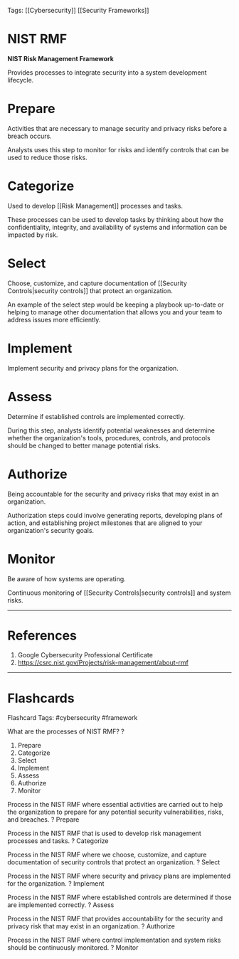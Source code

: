 Tags: [[Cybersecurity]] [[Security Frameworks]]

# NIST RMF

**NIST Risk Management Framework**

Provides processes to integrate security into a system development lifecycle.

# Prepare

Activities that are necessary to manage security and privacy risks before a breach occurs.

Analysts uses this step to monitor for risks and identify controls that can be used to reduce those risks.

# Categorize

Used to develop [[Risk Management]] processes and tasks.

These processes can be used to develop tasks by thinking about how the confidentiality, integrity, and availability of systems and information can be impacted by risk.

# Select

Choose, customize, and capture documentation of [[Security Controls|security controls]] that protect an organization.

An example of the select step would be keeping a playbook up-to-date or helping to manage other documentation that allows you and your team to address issues more efficiently.

# Implement

Implement security and privacy plans for the organization.

# Assess

Determine if established controls are implemented correctly.

During this step, analysts identify potential weaknesses and determine whether the organization's tools, procedures, controls, and protocols should be changed to better manage potential risks.

# Authorize

Being accountable for the security and privacy risks that may exist in an organization.

Authorization steps could involve generating reports, developing plans of action, and establishing project milestones that are aligned to your organization's security goals.

# Monitor

Be aware of how systems are operating.

Continuous monitoring of [[Security Controls|security controls]] and system risks.

---

# References

1. Google Cybersecurity Professional Certificate
2. https://csrc.nist.gov/Projects/risk-management/about-rmf

---

# Flashcards

Flashcard Tags: #cybersecurity #framework

What are the processes of NIST RMF?
?

1. Prepare
2. Categorize
3. Select
4. Implement
5. Assess
6. Authorize
7. Monitor
<!--SR:!2024-05-20,9,186-->

Process in the NIST RMF where essential activities are carried out to help the organization to prepare for any potential security vulnerabilities, risks, and breaches.
?
Prepare

<!--SR:!2024-05-30,24,270-->

Process in the NIST RMF that is used to develop risk management processes and tasks.
?
Categorize

<!--SR:!2024-05-14,3,150-->

Process in the NIST RMF where we choose, customize, and capture documentation of security controls that protect an organization.
?
Select

<!--SR:!2024-05-25,21,286-->

Process in the NIST RMF where security and privacy plans are implemented for the organization.
?
Implement

<!--SR:!2024-05-28,22,266-->

Process in the NIST RMF where established controls are determined if those are implemented correctly.
?
Assess

<!--SR:!2024-05-12,1,186-->

Process in the NIST RMF that provides accountability for the security and privacy risk that may exist in an organization.
?
Authorize

<!--SR:!2024-05-29,25,286-->

Process in the NIST RMF where control implementation and system risks should be continuously monitored.
?
Monitor

<!--SR:!2024-06-09,29,286-->
